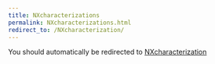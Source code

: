 ```yaml
---
title: NXcharacterizations
permalink: NXcharacterizations.html
redirect_to: /NXcharacterization/
---
```


You should automatically be redirected to [NXcharacterization](/NXcharacterization/)
